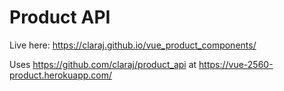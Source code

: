# Product API

Live here: https://claraj.github.io/vue_product_components/

Uses https://github.com/claraj/product_api at https://vue-2560-product.herokuapp.com/
